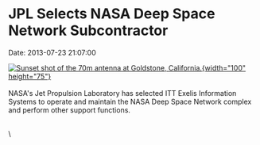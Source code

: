 JPL Selects NASA Deep Space Network Subcontractor
=================================================

Date: 2013-07-23 21:07:00

[![Sunset shot of the 70m antenna at Goldstone,
California.](http://www.jpl.nasa.gov/images/dsn/20130723/goldstone20130723-th.jpg){width="100"
height="75"}](http://www.jpl.nasa.gov/news/news.cfm?release=2013-230&rn=news.xml&rst=3859)\
\
NASA\'s Jet Propulsion Laboratory has selected ITT Exelis Information
Systems to operate and maintain the NASA Deep Space Network complex and
perform other support functions.

\
\
